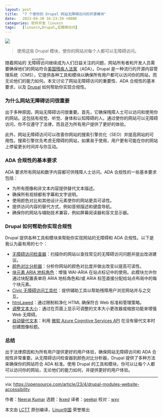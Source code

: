 ```yaml
---
layout: post
title:	"7 个使你的 Drupal 网站无障碍访问的开源模块"
date:	2023-04-30 16:23:39 +0800 
categories:	软件开发 linuxcn 
tags:	[linuxcn,Drupal,无障碍访问]
---
```



![](/Asserts/Images//attachment/album/202304/30/162337kdiekuzchl2cx2m1.png)



> 
> 使用这些 Drupal 模块，使你的网站对每个人都可以无障碍访问。
> 
> 
> 


随着网站的 <ruby> 无障碍访问 <rt>  accessibility </rt></ruby> 继续成为人们日益关注的问题，网站所有者和开发人员需要确保他们的网站符合[美国残疾人法案](https://www.dol.gov/general/topic/disability/ada)（ADA）。Drupal 是一种流行的开源内容管理系统（CMS），它提供各种工具和模块以确保所有用户都可以访问你的网站，而无论他们的能力如何。本文讨论了网站无障碍访问的重要性、ADA 合规性的基本要求，以及 [Drupal](https://opensource.com/article/23/3/create-accessible-websites-drupal) 如何帮助你实现合规性。


### 为什么网站无障碍访问很重要


出于多种原因，网站无障碍访问很重要。首先，它确保残障人士可以访问和使用你的网站。这包括有视觉、听觉、身体和认知障碍的人。通过使你的网站可以无障碍访问，你不仅遵守了法律，而且还为所有用户提供了更好的体验。


此外，网站无障碍访问可以改善你网站的搜索引擎优化（SEO）并提高网站的可用性。搜索引擎优先考虑无障碍的网站，如果易于使用，用户更有可能在你的网站上停留更长时间并与你互动。


### ADA 合规性的基本要求


ADA 要求所有网站和数字内容都可供残障人士访问。ADA 合规性的一些基本要求包括：


* 为所有图像和非文本内容提供替代文本描述。
* 确保所有视频都有字幕和文字说明。
* 使用颜色对比和其他设计元素使你的网站更具可读性。
* 提供访问内容的替代方式，例如音频描述和键盘导航。
* 确保你的网站与辅助技术兼容，例如屏幕阅读器和盲文显示器。


### Drupal 如何帮助你实现合规性


Drupal 提供各种工具和模块来帮助你实现网站的无障碍和 ADA 合规性。以下是我认为最有用的七个：


* [无障碍访问检查器](https://www.drupal.org/project/editoria11y)：扫描你的网站以查找常见的无障碍访问问题并提出改进建议。
* [颜色对比分析器](https://www.drupal.org/project/high_contrast)：分析你网站的颜色对比度并做出改变以提高可读性。
* [块元素 ARIA 地标角色](https://www.drupal.org/project/block_aria_landmark_roles)：增强 WAI-ARIA 在站点标记中的使用。此模块允许你通过块配置表单将 ARIA 地标角色和/或 ARIA 标签直接分配给站点布局中的每个块元素。
* [Civic 无障碍访问工具栏](https://www.drupal.org/project/civic_accessibility_toolbar)：提供辅助工具以帮助残障用户浏览网站并与之交互。
* [htmLawed](https://www.drupal.org/project/htmlawed)：通过限制和净化 HTML 确保符合 Web 标准和管理策略。
* [调整文本大小](https://www.drupal.org/project/textsize)：通过在页面上显示可调整的文本大小更改器或缩放功能来增强 Web 无障碍。
* [自动替代文本](https://www.drupal.org/project/auto_alter)：利用 [微软 Azure Cognitive Services API](https://www.microsoft.com/cognitive-services) 在没有替代文本时创建图像标题。


### 总结


出于法律原因和为所有用户提供更好的用户体验，确保网站无障碍访问和 ADA 合规性非常重要。从无障碍访问检查器到颜色对比分析器，Drupal 提供了多种方法来确保你的网站符合 ADA 标准。使用 Drupal 的工具和模块，你可以让每个人都可以访问你的网站，无论他们的能力如何，并提供更好的用户体验。




---


via: <https://opensource.com/article/23/4/drupal-modules-website-accessibility>


作者：[Neeraj Kumar](https://opensource.com/users/neerajskydiver) 选题：[lkxed](https://github.com/lkxed/) 译者：[geekpi](https://github.com/geekpi) 校对：[wxy](https://github.com/wxy)


本文由 [LCTT](https://github.com/LCTT/TranslateProject) 原创编译，[Linux中国](https://linux.cn/) 荣誉推出
